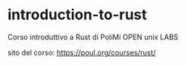 # introduction-to-rust
Corso introduttivo a Rust di PoliMi OPEN unix LABS

sito del corso: https://poul.org/courses/rust/
